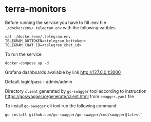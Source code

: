 # terra-monitors

Before running the service you have to fill .env file `./docker/env/.telegram.env` with the following varibles
```shell
cat ./docker/env/.telegram.env 
TELEGRAM_BOTTOKEN=<telegram_bottoken>
TELEGRAM_CHAT_ID=<telegram_chat_id>
```

To run the service
```shell
docker-compose up -d
```

Grafana dashboards avaliable by link http://127.0.0.1:3000

Default login/pass - admin/admin

Directory `client` generated by `go-swagger` tool according to instruction https://goswagger.io/generate/client.html from `swagger.yaml` file

To install `go-swagger` cli tool run the following command 
```shell
go install github.com/go-swagger/go-swagger/cmd/swagger@latest`
```
